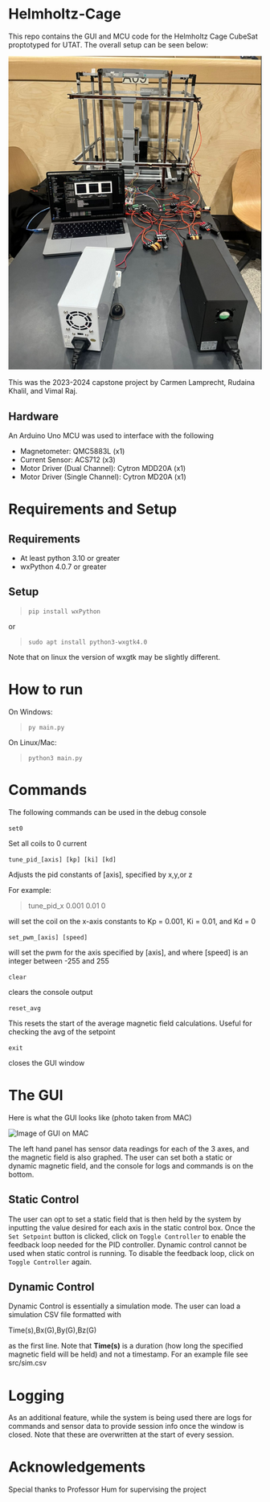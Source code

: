 # Helmholtz-Cage

This repo contains the GUI and MCU code for the Helmholtz Cage CubeSat proptotyped for UTAT. The overall setup can be seen below:

![Demo of the project at the UofT ECE Design Fair, April 11 2024](./images/HelmholtzCageTestingSetup.png)

This was the 2023-2024 capstone project by Carmen Lamprecht, Rudaina Khalil, and Vimal Raj. 

## Hardware

An Arduino Uno MCU was used to interface with the following

* Magnetometer: QMC5883L (x1)
* Current Sensor: ACS712 (x3)
* Motor Driver (Dual Channel): Cytron MDD20A (x1)
* Motor Driver (Single Channel): Cytron MD20A (x1)

# Requirements and Setup 

## Requirements

- At least python 3.10 or greater
- wxPython 4.0.7 or greater


## Setup 

>     pip install wxPython

or 

>     sudo apt install python3-wxgtk4.0

Note that on linux the version of wxgtk may be slightly different. 

# How to run

On Windows:

>     py main.py 

On Linux/Mac:

>     python3 main.py


# Commands

The following commands can be used in the debug console

```set0```

Set all coils to 0 current


```tune_pid_[axis] [kp] [ki] [kd]```

Adjusts the pid constants of \[axis\], specified by x,y,or z

For example:

>    tune_pid_x 0.001 0.01 0 

will set the coil on the x-axis constants to Kp = 0.001, Ki = 0.01, and Kd = 0


```set_pwm_[axis] [speed]```

will set the pwm for the axis specified by \[axis\], and where \[speed\] is an integer between -255 and 255

```clear```

clears the console output

```reset_avg```

This resets the start of the average magnetic field calculations. Useful for checking the avg of the setpoint

```exit```

closes the GUI window

# The GUI

Here is what the GUI looks like (photo taken from MAC)

![Image of GUI on MAC](./images/GUI_MAC.png)

The left hand panel has sensor data readings for each of the 3 axes, and the magnetic field is also graphed. The user can set both a static or dynamic magnetic field, and the console for logs and commands is on the bottom. 

## Static Control

The user can opt to set a static field that is then held by the system by inputting the value desired for each axis in the static control box. Once the ```Set Setpoint``` button is clicked, click on ```Toggle Controller``` to enable the feedback loop needed for the PID controller. Dynamic control cannot be used when static control is running. To disable the feedback loop, click on ```Toggle Controller``` again. 

## Dynamic Control

Dynamic Control is essentially a simulation mode. The user can load a simulation CSV file formatted with 

Time(s),Bx(G),By(G),Bz(G)

as the first line. Note that **Time(s)** is a duration (how long the specified magnetic field will be held) and not a timestamp. For an example file see src/sim.csv

# Logging

As an additional feature, while the system is being used there are logs for commands and sensor data to provide session info once the window is closed. Note that these are overwritten at the start of every session. 

# Acknowledgements

Special thanks to Professor Hum for supervising the project